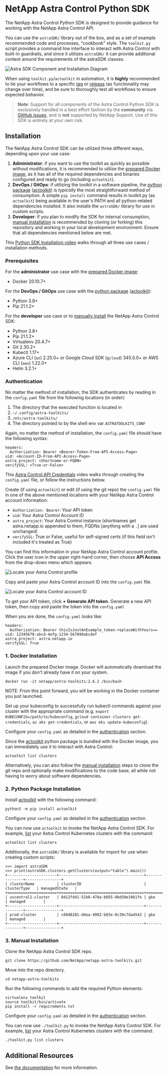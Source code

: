 # NetApp Astra Control Python SDK

The NetApp Astra Control Python SDK is designed to provide guidance for working with the NetApp Astra Control API.

You can use the `astraSDK/` library out of the box, and as a set of example recommended code and processes, "cookbook" style. The `toolkit.py` script provides a command line interface to interact with Astra Control with built-in guardrails, and since it utilizes `astraSDK/` it can provide additional context around the requirements of the astraSDK classes.

![Astra SDK Component and Installation Diagram](/docs/install/img/components-install.png)

When using `toolkit.py`/`actoolkit` in automation, it is **highly** recommended to tie your workflows to a specific [tag](https://github.com/NetApp/netapp-astra-toolkits/tags) or [release](https://pypi.org/project/actoolkit/#history) (as functionality may change over time), and be sure to thoroughly test all workflows to ensure expected behavior.

> **Note**: Support for all components of the Astra Control Python SDK is exclusively handled in a best effort fashion by the **community** via [GitHub issues](https://github.com/NetApp/netapp-astra-toolkits/issues), and is **not** supported by NetApp Support. Use of this SDK is entirely at your own risk.

## Installation

The NetApp Astra Control SDK can be utilized three different ways, depending upon your use case:

1. **Administrator**: if you want to use the toolkit as quickly as possible without modifications, it is recommended to utilize the [prepared Docker image](#1-docker-installation), as it has all of the required dependencies and binaries configured and ready to go (including `actoolkit`).
1. **DevOps / GitOps**: if utilizing the toolkit in a software pipeline, the [python package](#2-python-package-installation) ([actoolkit](https://pypi.org/project/actoolkit/)) is *typically* the most straightforward method of consumption. A simple `pip install` command results in toolkit.py (as `actoolkit`) being available in the user's PATH and all python-related dependencies installed.  It also installs the `astraSDK/` library for use in custom scripts.
1. **Developer**: if you plan to modify the SDK for internal consumption, [manual installation](#3-manual-installation) is recommended by cloning (or forking) this repository and working in your local development environment. Ensure that all dependencies mentioned below are met.

This [Python SDK Installation video](https://www.youtube.com/watch?v=r6lBQ2I7O7M) walks through all three use cases / installation methods.

### Prerequisites

For the **administrator** use case with the [prepared Docker image](#1-docker-installation):

* Docker 20.10.7+

For the **DevOps / GitOps** use case with the [python package](#2-python-package-installation) ([actoolkit](https://pypi.org/project/actoolkit/)):

* Python 3.8+
* Pip 21.1.2+

For the **developer** use case or to [manually install](#3-manual-installation) the NetApp Astra Control SDK:

* Python 3.8+
* Pip 21.1.2+
* Virtualenv 20.4.7+
* Git 2.30.2+
* Kubectl 1.17+
* Azure CLI (`az`) 2.25.0+ or Google Cloud SDK (`gcloud`) 345.0.0+ or AWS CLI (`aws`) 1.22.0+
* Helm 3.2.1+

### Authentication

No matter the method of installation, the SDK authenticates by reading in the `config.yaml` file from the following locations (in order):

1. The directory that the executed function is located in
1. `~/.config/astra-toolkits/`
1. `/etc/astra-toolkits/`
1. The directory pointed to by the shell env var `ASTRATOOLKITS_CONF`

Again, no matter the method of installation, the `config.yaml` file should have the following syntax:

```text
headers:
  Authorization: Bearer <Bearer-Token-From-API-Access-Page>
uid: <Account-ID-From-API-Access-Page>
astra_project: <Shortname-or-FQDN>
verifySSL: <True-or-False>
```

This [Astra Control API Credentials](https://www.youtube.com/watch?v=o-q-q_41A5A) video walks through creating the `config.yaml` file, or follow the instructions below.

Create (if using `actoolkit`) or edit (if using the git repo) the `config.yaml` file in one of the above mentioned locations with your NetApp Astra Control account information:

* `Authorization: Bearer`: Your API token
* `uid`: Your Astra Control Account ID
* `astra_project`: Your Astra Control instance (shortnames get astra.netapp.io appended to them, FQDNs [anything with a `.`] are used unchanged)
* `verifySSL`: True or False, useful for self-signed certs (if this field isn't included it's treated as True)

You can find this information in your NetApp Astra Control account profile. Click the user icon in the upper right-hand corner, then choose **API Access** from the drop-down menu which appears.

![Locate your Astra Control profile](/docs/install/img/astra-profile.png)

Copy and paste your Astra Control account ID into the `config.yaml` file.

![Locate your Astra Control account ID](/docs/install/img/astra-account-info.png)

To get your API token, click **+ Generate API token**. Generate a new API token, then copy and paste the token into the `config.yaml`

When you are done, the `config.yaml` looks like:

```text
headers:
  Authorization: Bearer thisIsJustAnExample_token-replaceWithYours==
uid: 12345678-abcd-4efg-1234-567890abcdef
astra_project: astra.netapp.io
verifySSL: True
```

### 1. Docker Installation

Launch the prepared Docker image. Docker will automatically download the image if you don't already have it on your system.

```text
docker run -it netapp/astra-toolkits:2.6.2 /bin/bash
```

NOTE: From this point forward, you will be working in the Docker container you just launched.

Set up your kubeconfig to successfully run kubectl commands against your cluster with the appropriate command (e.g. `export KUBECONFIG=/path/to/kubeconfig`, `gcloud container clusters get-credentials`, `az aks get-credentials`, or `aws eks update-kubeconfig`).

Configure your `config.yaml` as detailed in the [authentication](#authentication) section.

Since the [actoolkit](https://pypi.org/project/actoolkit/) python package is bundled with the Docker image, you can immediately use it to interact with Astra Control:

```text
actoolkit list clusters
```

Alternatively, you can also follow the [manual installation](#3-manual-installation) steps to clone the git repo and optionally make modifications to the code base, all while not having to worry about software dependencies.

### 2. Python Package Installation

Install [actoolkit](https://pypi.org/project/actoolkit/) with the following command:

```text
python3 -m pip install actoolkit
```

Configure your `config.yaml` as detailed in the [authentication](#authentication) section.

You can now use `actoolkit` to invoke the NetApp Astra Control SDK. For example, [list](docs/toolkit/list/README.md#clusters) your Astra Control Kubernetes clusters with the command:

```text
actoolkit list clusters
```

Additionally, the `astraSDK/` library is available for import for use when creating custom scripts:

```text
>>> import astraSDK
>>> print(astraSDK.clusters.getClusters(output="table").main())
+----------------------+--------------------------------------+---------------+----------------+
| clusterName          | clusterID                            | clusterType   | managedState   |
+======================+======================================+===============+================+
| uscentral1-cluster   | 0412fd41-51b8-478a-b055-0bd50e34b1fe | gke           | managed        |
+----------------------+--------------------------------------+---------------+----------------+
| prod-cluster         | c69d8281-d4ea-4902-b03e-0c39c7da4543 | gke           | managed        |
+----------------------+--------------------------------------+---------------+----------------+
```

### 3. Manual Installation

Clone the NetApp Astra Control SDK repo.

```text
git clone https://github.com/NetApp/netapp-astra-toolkits.git
```

Move into the repo directory.

```text
cd netapp-astra-toolkits
```

Run the following commands to add the required Python elements:

```text
virtualenv toolkit
source toolkit/bin/activate
pip install -r requirements.txt
```

Configure your `config.yaml` as detailed in the [authentication](#authentication) section.

You can now use `./toolkit.py` to invoke the NetApp Astra Control SDK. For example, [list](docs/toolkit/list/README.md#clusters) your Astra Control Kubernetes clusters with the command:

```text
./toolkit.py list clusters
```

## Additional Resources

See [the documentation](/docs) for more information.
